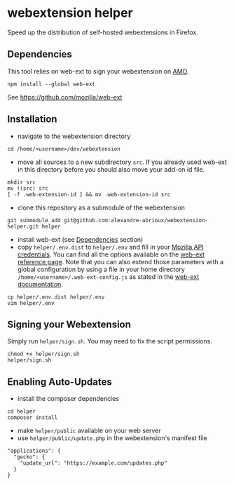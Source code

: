# webextension helper
Speed up the distribution of self-hosted webextensions in Firefox.

## <a name="dependencies"></a>Dependencies
This tool relies on web-ext to sign your webextension on [AMO](https://addons.mozilla.org/).
```
npm install --global web-ext
```
See https://github.com/mozilla/web-ext

## Installation

- navigate to the webextension directory
```
cd /home/<username>/dev/webextension
```
- move all sources to a new subdirectory `src`. If you already used web-ext in this directory before you should also move your add-on id file.
```
mkdir src
mv !(src) src
[ -f .web-extension-id ] && mv .web-extension-id src
```
- clone this repository as a submodule of the webextension
```
git submodule add git@github.com:alexandre-abrioux/webextension-helper.git helper
```
- install web-ext (see [Dependencies](#dependencies) section)
- copy `helper/.env.dist` to `helper/.env` and fill in your [Mozilla API credentials](https://addons.mozilla.org/en-US/developers/addon/api/key/).
You can find all the options available on the [web-ext reference page](https://developer.mozilla.org/en-US/docs/Mozilla/Add-ons/WebExtensions/web-ext_command_reference).
Note that you can also extend those parameters with a global configuration by using a file in your home directory `/home/<username>/.web-ext-config.js` as stated in the [web-ext documentation](https://developer.mozilla.org/en-US/docs/Mozilla/Add-ons/WebExtensions/Getting_started_with_web-ext#Automatic_discovery_of_configuration_files).
```
cp helper/.env.dist helper/.env
vim helper/.env
```
## Signing your Webextension

Simply run `helper/sign.sh`. You may need to fix the script permissions.
```
chmod +x helper/sign.sh
helper/sign.sh
```

## Enabling Auto-Updates

- install the composer dependencies
```
cd helper
composer install
```
- make `helper/public` available on your web server
- use `helper/public/update.php` in the webextension's manifest file
```
"applications": {
  "gecko": {
    "update_url": "https://example.com/updates.php"
  }
}
```